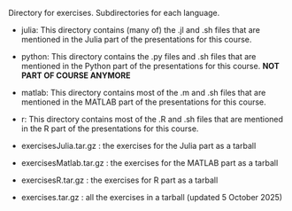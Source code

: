 Directory for exercises. Subdirectories for each language.

- julia: This directory contains (many of) the .jl and .sh files that are mentioned in the Julia part of the presentations for this course.
- python: This directory contains the .py files and .sh files that are mentioned in the Python part of the presentations for this course. **NOT PART OF COURSE ANYMORE**
- matlab: This directory contains most of the .m and .sh files that are mentioned in the MATLAB part of the presentations for this course.
- r: This directory contains most of the .R and .sh files that are mentioned in the R part of the presentations for this course.

- exercisesJulia.tar.gz : the exercises for the Julia part as a tarball
- exercisesMatlab.tar.gz : the exercises for the MATLAB part as a tarball
- exercisesR.tar.gz : the exercises for R part as a tarball
- exercises.tar.gz : all the exercises in a tarball (updated 5 October 2025)
